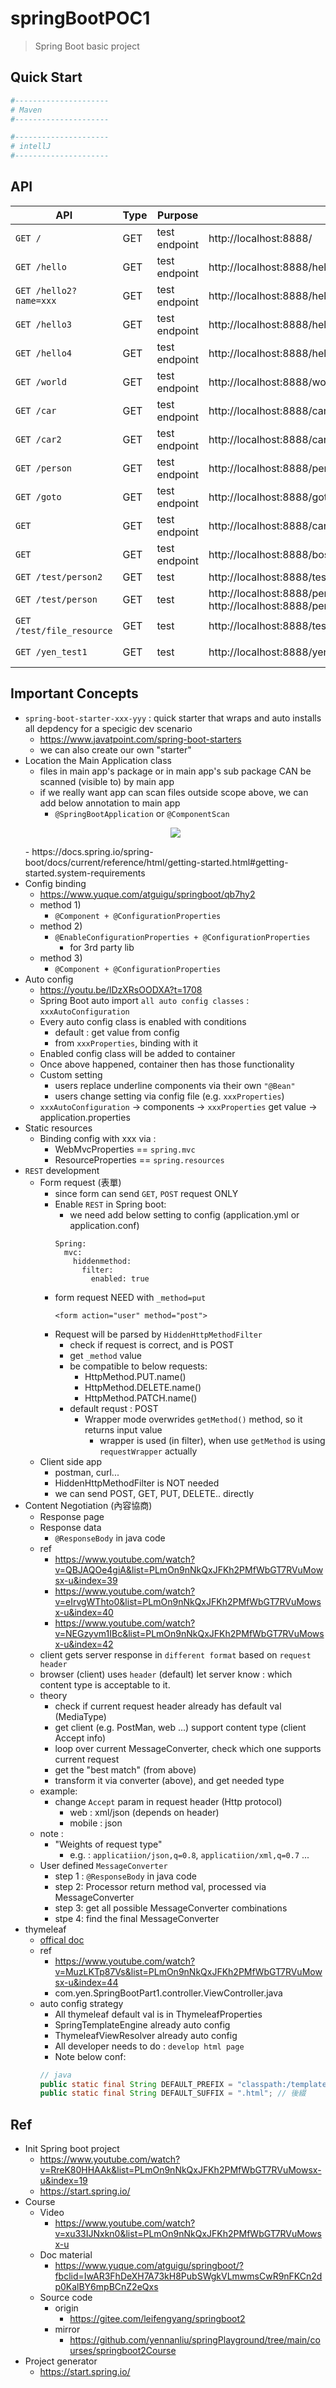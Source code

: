# springBootPOC1
> Spring Boot basic project

## Quick Start

```bash
#---------------------
# Maven
#---------------------

#---------------------
# intellJ
#---------------------
```

## API

| API | Type | Purpose | Example cmd | Comment|
| ----- | -------- | ---- | ----- | ---- |
| `GET /` | GET | test endpoint |http://localhost:8888/ |home page|
| `GET /hello` | GET | test endpoint |http://localhost:8888/hello ||
| `GET /hello2?name=xxx` | GET | test endpoint |http://localhost:8888/hello2?name=<name> ||
| `GET /hello3` | GET | test endpoint |http://localhost:8888/hello3 ||
| `GET /hello4` | GET | test endpoint |http://localhost:8888/hello4||
| `GET /world` | GET | test endpoint |http://localhost:8888/world ||
| `GET /car` | GET | test endpoint |http://localhost:8888/car ||
| `GET /car2` | GET | test endpoint |http://localhost:8888/car2 ||
| `GET /person` | GET | test endpoint |http://localhost:8888/person ||
| `GET /goto` | GET | test endpoint |http://localhost:8888/goto ||
| `GET` | GET | test endpoint |http://localhost:8888/cars/sell;low=34;brand=LEXUS,porsche,audi||
| `GET` | GET | test endpoint | http://localhost:8888/boss/1;age=20/2;age=10  ||
| `GET /test/person2` | GET | test |http://localhost:8888/test/person2 ||
| `GET /test/person` | GET | test |http://localhost:8888/person?format=json, http://localhost:8888/person?format=xml ||
| `GET /test/file_resource` | GET | test |http://localhost:8888/test/file_resource ||
| `GET /yen_test1` | GET | test |http://localhost:8888/yen_test1 | thymeleaf test|

## Important Concepts

- `spring-boot-starter-xxx-yyy` : quick starter that wraps and auto installs all depdency for a specigic dev scenario
    - https://www.javatpoint.com/spring-boot-starters
    - we can also create our own "starter"
- Location the Main Application class
    - files in main app's package or in main app's sub package CAN be scanned (visible to) by main app
    - if we really want app can scan files outside scope above, we can add below annotation to main app
        - `@SpringBootApplication` or `@ComponentScan`
    <p align="center"><img src ="./doc/pic/main_app_hierarchy.png" ></p>
    - https://docs.spring.io/spring-boot/docs/current/reference/html/getting-started.html#getting-started.system-requirements
- Config binding
    - https://www.yuque.com/atguigu/springboot/qb7hy2
    - method 1)
        - `@Component + @ConfigurationProperties`
    - method 2)
        - `@EnableConfigurationProperties + @ConfigurationProperties`
            - for 3rd party lib
    - method 3)
        - `@Component + @ConfigurationProperties`
- Auto config
    - https://youtu.be/lDzXRsOODXA?t=1708
    - Spring Boot auto import `all auto config classes` : `xxxAutoConfiguration`
    - Every auto config class is enabled with conditions
        - default : get value from config
        - from `xxxProperties`, binding with it
    - Enabled config class will be added to container
    - Once above happened, container then has those functionality
    - Custom setting
        - users replace underline components via their own `"@Bean"`
        - users change setting via config file (e.g. `xxxProperties`)
    - `xxxAutoConfiguration` -> components -> `xxxProperties` get value -> application.properties
- Static resources
    - Binding config with xxx via :
        - WebMvcProperties == `spring.mvc`
        - ResourceProperties == `spring.resources`
- `REST` development
    - Form request (表單)
        - since form can send `GET`, `POST` request ONLY
        - Enable `REST` in Spring boot:
            - we need add below setting to config (application.yml or application.conf)
            ```ymal
            Spring:
              mvc:
                hiddenmethod:
                  filter:
                    enabled: true
            ```
        - form request NEED with `_method=put`
            ```ymal
            <form action="user" method="post">
            ```
        - Request will be parsed by `HiddenHttpMethodFilter`
            - check if request is correct, and is POST
            - get `_method` value
            - be compatible to below requests:
                - HttpMethod.PUT.name()
                - HttpMethod.DELETE.name()
                - HttpMethod.PATCH.name()
            - default requst : POST
                - Wrapper mode overwrides `getMethod()` method, so it returns input value 
                    - wrapper is used (in filter), when use `getMethod` is using `requestWrapper` actually
    - Client side app
        - postman, curl...
        - HiddenHttpMethodFilter is NOT needed
        - we can send POST, GET, PUT, DELETE.. directly
- Content Negotiation (內容協商)
    - Response page
    - Response data
        - `@ResponseBody` in java code
    - ref
        - https://www.youtube.com/watch?v=QBJAQOe4giA&list=PLmOn9nNkQxJFKh2PMfWbGT7RVuMowsx-u&index=39
        - https://www.youtube.com/watch?v=eIrvgWThto0&list=PLmOn9nNkQxJFKh2PMfWbGT7RVuMowsx-u&index=40
        - https://www.youtube.com/watch?v=NEGzyvm1IBc&list=PLmOn9nNkQxJFKh2PMfWbGT7RVuMowsx-u&index=42
    - client gets server response in `different format` based on `request header`
    - browser (client) uses `header` (default) let server know : which content type is acceptable to it.
    - theory
        - check if current request header already has default val (MediaType)
        - get client (e.g. PostMan, web ...) support content type (client Accept info)
        - loop over current MessageConverter, check which one supports current request
        - get the "best match" (from above)
        - transform it via converter (above), and get needed type
    - example:
        - change `Accept` param in request header (Http protocol)
            - web : xml/json (depends on header)
            - mobile : json
    - note :
        - "Weights of request type"
            - e.g. : `applicatiion/json,q=0.8`, `applicatiion/xml,q=0.7` ...
    - User defined `MessageConverter`
        - step 1 : `@ResponseBody` in java code
        - step 2: Processor return method val, processed via MessageConverter
        - step 3: get all possible MessageConverter combinations
        - stpe 4: find the final MessageConverter
- thymeleaf
    - [offical doc](https://www.thymeleaf.org/)
    - ref
        - https://www.youtube.com/watch?v=MuzLKTp87Vs&list=PLmOn9nNkQxJFKh2PMfWbGT7RVuMowsx-u&index=44
        - com.yen.SpringBootPart1.controller.ViewController.java
    - auto config strategy
        - All thymeleaf default val is in ThymeleafProperties
        - SpringTemplateEngine already auto config
        - ThymeleafViewResolver already auto config
        - All developer needs to do : `develop html page`
        - Note below conf:
        ```java
        // java
        public static final String DEFAULT_PREFIX = "classpath:/templates/";  // 前綴
        public static final String DEFAULT_SUFFIX = ".html"; // 後綴
        ```

## Ref

- Init Spring boot project
    - https://www.youtube.com/watch?v=RreK80HHAAk&list=PLmOn9nNkQxJFKh2PMfWbGT7RVuMowsx-u&index=19
    - https://start.spring.io/
- Course
    - Video
        - https://www.youtube.com/watch?v=xu33IJNxkn0&list=PLmOn9nNkQxJFKh2PMfWbGT7RVuMowsx-u
    - Doc material
        - https://www.yuque.com/atguigu/springboot/?fbclid=IwAR3FhDeXH7A73kH8PubSWgkVLmwmsCwR9nFKCn2dp0KalBY6mpBCnZ2eQxs
    - Source code
        - origin
            - https://gitee.com/leifengyang/springboot2
        - mirror
            - https://github.com/yennanliu/springPlayground/tree/main/courses/springboot2Course
- Project generator
    - https://start.spring.io/